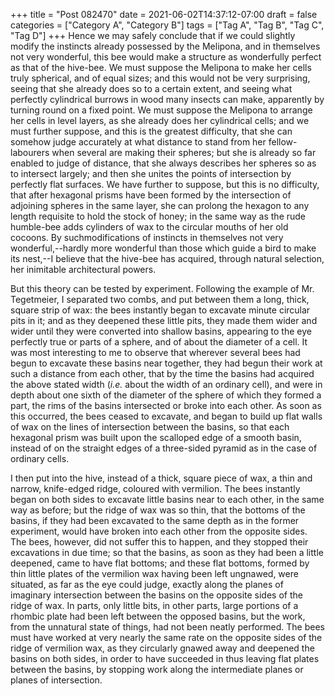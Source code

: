 +++
title = "Post 082470"
date = 2021-06-02T14:37:12-07:00
draft = false
categories = ["Category A", "Category B"]
tags = ["Tag A", "Tag B", "Tag C", "Tag D"]
+++
Hence we may safely conclude that if we could slightly modify the instincts already possessed by the Melipona, and in themselves not very wonderful, this bee would make a structure as wonderfully perfect as that of the hive-bee. We must suppose the Melipona to make her cells truly spherical, and of equal sizes; and this would not be very surprising, seeing that she already does so to a certain extent, and seeing what perfectly cylindrical burrows in wood many insects can make, apparently by turning round on a fixed point. We must suppose the Melipona to arrange her cells in level layers, as she already does her cylindrical cells; and we must further suppose, and this is the greatest difficulty, that she can somehow judge accurately at what distance to stand from her fellow-labourers when several are making their spheres; but she is already so far enabled to judge of distance, that she always describes her spheres so as to intersect largely; and then she unites the points of intersection by perfectly flat surfaces. We have further to suppose, but this is no difficulty, that after hexagonal prisms have been formed by the intersection of adjoining spheres in the same layer, she can prolong the hexagon to any length requisite to hold the stock of honey; in the same way as the rude humble-bee adds cylinders of wax to the circular mouths of her old cocoons. By suchmodifications of instincts in themselves not very wonderful,--hardly more wonderful than those which guide a bird to make its nest,--I believe that the hive-bee has acquired, through natural selection, her inimitable architectural powers.

But this theory can be tested by experiment. Following the example of Mr. Tegetmeier, I separated two combs, and put between them a long, thick, square strip of wax: the bees instantly began to excavate minute circular pits in it; and as they deepened these little pits, they made them wider and wider until they were converted into shallow basins, appearing to the eye perfectly true or parts of a sphere, and of about the diameter of a cell. It was most interesting to me to observe that wherever several bees had begun to excavate these basins near together, they had begun their work at such a distance from each other, that by the time the basins had acquired the above stated width (_i.e._ about the width of an ordinary cell), and were in depth about one sixth of the diameter of the sphere of which they formed a part, the rims of the basins intersected or broke into each other. As soon as this occurred, the bees ceased to excavate, and began to build up flat walls of wax on the lines of intersection between the basins, so that each hexagonal prism was built upon the scalloped edge of a smooth basin, instead of on the straight edges of a three-sided pyramid as in the case of ordinary cells.

I then put into the hive, instead of a thick, square piece of wax, a thin and narrow, knife-edged ridge, coloured with vermilion. The bees instantly began on both sides to excavate little basins near to each other, in the same way as before; but the ridge of wax was so thin, that the bottoms of the basins, if they had been excavated to the same depth as in the former experiment, would have broken into each other from the opposite sides. The bees, however, did not suffer this to happen, and they stopped their excavations in due time; so that the basins, as soon as they had been a little deepened, came to have flat bottoms; and these flat bottoms, formed by thin little plates of the vermilion wax having been left ungnawed, were situated, as far as the eye could judge, exactly along the planes of imaginary intersection between the basins on the opposite sides of the ridge of wax. In parts, only little bits, in other parts, large portions of a rhombic plate had been left between the opposed basins, but the work, from the unnatural state of things, had not been neatly performed. The bees must have worked at very nearly the same rate on the opposite sides of the ridge of vermilion wax, as they circularly gnawed away and deepened the basins on both sides, in order to have succeeded in thus leaving flat plates between the basins, by stopping work along the intermediate planes or planes of intersection.
